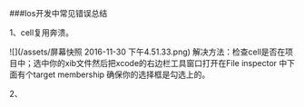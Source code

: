 ###Ios开发中常见错误总结

1、cell复用奔溃。
    
![](/assets/屏幕快照 2016-11-30 下午4.51.33.png)
解决方法：检查cell是否在项目中；选中你的xib文件然后把xcode的右边栏工具窗口打开在File inspector 中下面有个target membership 确保你的选择框是勾选上的。


2、
